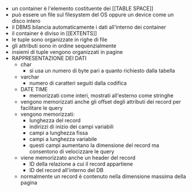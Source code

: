 - un container è l'elemento costituente dei [[TABLE SPACE]]
- può essere un file sul filesystem del OS oppure un device come un disco intero
- il DBMS bilancia automaticamente i dati all'interno dei container
- il container è diviso in [[EXTENTS]]
- le tuple sono organizzate in righe di file
- gli attributi sono in ordine sequenzialmente
- insiemi di tuple vengono organizzati in pagine
- RAPPRESENTAZIONE DEI DATI
	- char
		- si usa un numero di byte pari a quanto richiesto dalla tabella
	- varchar
		- numero di caratteri seguiti dalla codifica
	- DATE TIME
		- memorizzati come interi, mostrati all'esterno come stringhe
	- vengono memorizzati anche gli offset degli attributi dei record per facilitare le query
	- vengono memorizzati:
		- lunghezza del record
		- indirizzi di inizio dei campi variabili
		- campi a lunghezza fissa
		- campi a lunghezza variabile
		- questi campi aumentano la dimensione del record ma consentono di velocizzare le query
	- viene memorizzato anche un header del record
		- ID della relazione a cui il record appartiene
		- ID del record all'interno del DB
	- normalmente un record è contenuto nella dimensione massima della pagina